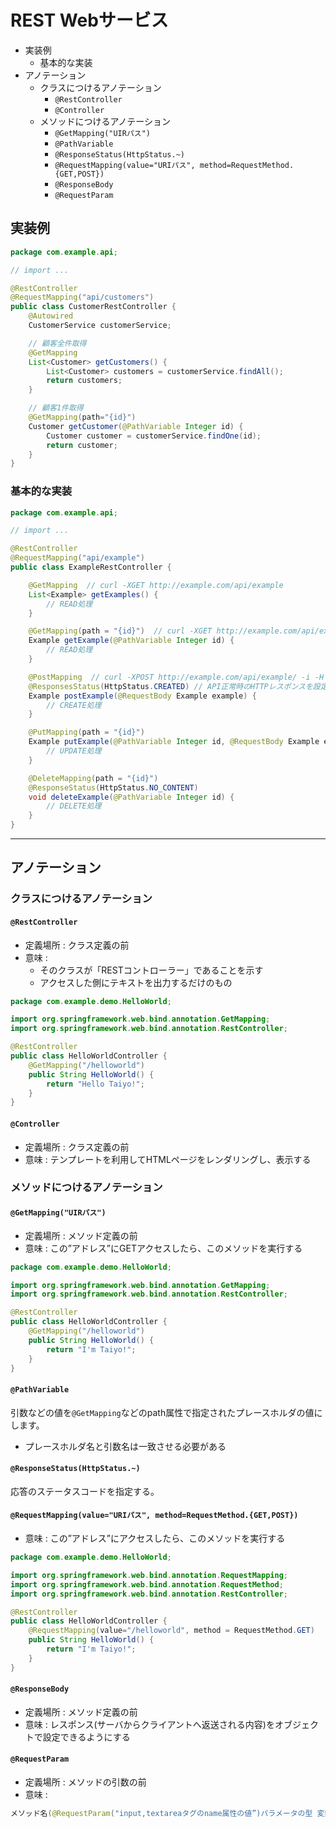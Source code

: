 # REST Webサービス

<!-- MarkdownTOC -->

- 実装例
    - 基本的な実装
- アノテーション
    - クラスにつけるアノテーション
        - `@RestController`
        - `@Controller`
    - メソッドにつけるアノテーション
        - `@GetMapping("UIRパス")`
        - `@PathVariable`
        - `@ResponseStatus(HttpStatus.~)`
        - `@RequestMapping(value="URIパス", method=RequestMethod.{GET,POST})`
        - `@ResponseBody`
        - `@RequestParam`

<!-- /MarkdownTOC -->


## 実装例

```java
package com.example.api;

// import ...

@RestController
@RequestMapping("api/customers")
public class CustomerRestController {
    @Autowired
    CustomerService customerService;

    // 顧客全件取得
    @GetMapping
    List<Customer> getCustomers() {
        List<Customer> customers = customerService.findAll();
        return customers;
    }

    // 顧客1件取得
    @GetMapping(path="{id}")
    Customer getCustomer(@PathVariable Integer id) {
        Customer customer = customerService.findOne(id);
        return customer;
    }
}
```

### 基本的な実装
```java
package com.example.api;

// import ...

@RestController
@RequestMapping("api/example")
public class ExampleRestController {

    @GetMapping  // curl -XGET http://example.com/api/example
    List<Example> getExamples() {
        // READ処理
    }

    @GetMapping(path = "{id}")  // curl -XGET http://example.com/api/example/12
    Example getExample(@PathVariable Integer id) {
        // READ処理
    }

    @PostMapping  // curl -XPOST http://example.com/api/example/ -i -H "Content-Type:application/json" -d "{"exampleName": "hoge", ...}"
    @ResponsesStatus(HttpStatus.CREATED) // API正常時のHTTPレスポンスを設定
    Example postExample(@RequestBody Example example) {
        // CREATE処理
    }

    @PutMapping(path = "{id}")
    Example putExample(@PathVariable Integer id, @RequestBody Example example) {
        // UPDATE処理
    }

    @DeleteMapping(path = "{id}")
    @ResponseStatus(HttpStatus.NO_CONTENT)
    void deleteExample(@PathVariable Integer id) {
        // DELETE処理
    }
}
```

---
## アノテーション

### クラスにつけるアノテーション
#### `@RestController`

 - 定義場所 : クラス定義の前
 - 意味 :
    - そのクラスが「RESTコントローラー」であることを示す
    - アクセスした側にテキストを出力するだけのもの

```java
package com.example.demo.HelloWorld;

import org.springframework.web.bind.annotation.GetMapping;
import org.springframework.web.bind.annotation.RestController;

@RestController
public class HelloWorldController {
    @GetMapping("/helloworld")
    public String HelloWorld() {
        return "Hello Taiyo!";
    }
}
```

#### `@Controller`

 - 定義場所 : クラス定義の前
 - 意味 : テンプレートを利用してHTMLページをレンダリングし、表示する



### メソッドにつけるアノテーション

#### `@GetMapping("UIRパス")`

 - 定義場所 : メソッド定義の前
 - 意味 : この”アドレス”にGETアクセスしたら、このメソッドを実行する

```java
package com.example.demo.HelloWorld;

import org.springframework.web.bind.annotation.GetMapping;
import org.springframework.web.bind.annotation.RestController;

@RestController
public class HelloWorldController {
    @GetMapping("/helloworld")
    public String HelloWorld() {
        return "I'm Taiyo!";
    }
}
```

#### `@PathVariable`
引数などの値を`@GetMapping`などのpath属性で指定されたプレースホルダの値にします。

 - プレースホルダ名と引数名は一致させる必要がある

#### `@ResponseStatus(HttpStatus.~)`
応答のステータスコードを指定する。

#### `@RequestMapping(value="URIパス", method=RequestMethod.{GET,POST})`

 - 意味 : この”アドレス”にアクセスしたら、このメソッドを実行する

```java
package com.example.demo.HelloWorld;

import org.springframework.web.bind.annotation.RequestMapping;
import org.springframework.web.bind.annotation.RequestMethod;
import org.springframework.web.bind.annotation.RestController;

@RestController
public class HelloWorldController {
    @RequestMapping(value="/helloworld", method = RequestMethod.GET)
    public String HelloWorld() {
        return "I'm Taiyo!";
    }
}
```

#### `@ResponseBody`

 - 定義場所 : メソッド定義の前
 - 意味 : レスポンス(サーバからクライアントへ返送される内容)をオブジェクトで設定できるようにする

#### `@RequestParam`

 - 定義場所 : メソッドの引数の前
 - 意味 :

```java
メソッド名(@RequestParam("input,textareaタグのname属性の値”)パラメータの型 変数名, ...)
```